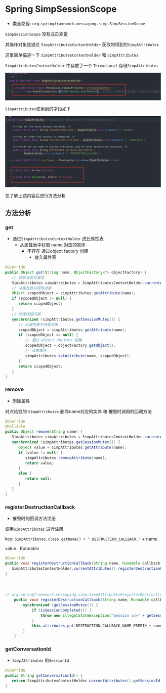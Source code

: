 # Spring SimpSessionScope

- 类全路径: `org.springframework.messaging.simp.SimpSessionScope`



`SimpSessionScope` 没有成员变量	

其操作对象是通过 `SimpAttributesContextHolder` 获取的得到的`SimpAttributes`



这里简单描述一下 `SimpAttributesContextHolder` 和 `SimpAttributes`

`SimpAttributesContextHolder` 中存放了一个 `ThreadLocal` 存储`SimpAttributes`

![image-20201106130235350](images/image-20201106130235350.png)



`SimpAttributes`使用到的字段如下

![image-20201106130253794](images/image-20201106130253794.png)



在了解上述内容后进行方法分析





## 方法分析

### get

- 通过`SimpAttributesContextHolder` 虎丘属性表
  - 从属性表中获取 name 对应的实体
    - 不存在 通过object factory 创建
      - 放入属性表



```java
@Override
public Object get(String name, ObjectFactory<?> objectFactory) {
   // 获取当前的属性
   SimpAttributes simpAttributes = SimpAttributesContextHolder.currentAttributes();
   // 从属性表中获取对象
   Object scopedObject = simpAttributes.getAttribute(name);
   if (scopedObject != null) {
      return scopedObject;
   }
   // 处理线程问题
   synchronized (simpAttributes.getSessionMutex()) {
      // 从属性表中获取对象
      scopedObject = simpAttributes.getAttribute(name);
      if (scopedObject == null) {
         // 通过 object factory 创建
         scopedObject = objectFactory.getObject();
         // 设置属性
         simpAttributes.setAttribute(name, scopedObject);
      }
      return scopedObject;
   }
}
```







### remove

- 删除属性

对点给钱的 `SimpAttributes` 删除name对应的实体 和 摧毁时调用的回调方法

```java
@Override
@Nullable
public Object remove(String name) {
   SimpAttributes simpAttributes = SimpAttributesContextHolder.currentAttributes();
   synchronized (simpAttributes.getSessionMutex()) {
      Object value = simpAttributes.getAttribute(name);
      if (value != null) {
         simpAttributes.removeAttribute(name);
         return value;
      }
      else {
         return null;
      }
   }
}
```



### registerDestructionCallback

- 摧毁时的回调方法注册



调用`SimpAttributes` 进行注册

key: `SimpAttributes.class.getName() + ".DESTRUCTION_CALLBACK."` + name

value : Runnable

```java
@Override
public void registerDestructionCallback(String name, Runnable callback) {
   SimpAttributesContextHolder.currentAttributes().registerDestructionCallback(name, callback);
}



// org.springframework.messaging.simp.SimpAttributes#registerDestructionCallback
	public void registerDestructionCallback(String name, Runnable callback) {
		synchronized (getSessionMutex()) {
			if (isSessionCompleted()) {
				throw new IllegalStateException("Session id=" + getSessionId() + " already completed");
			}
			this.attributes.put(DESTRUCTION_CALLBACK_NAME_PREFIX + name, callback);
		}
	}

```



### getConversationId

- `SimpAttributes` 的`SessionId`

```java
@Override
public String getConversationId() {
   return SimpAttributesContextHolder.currentAttributes().getSessionId();
}
```